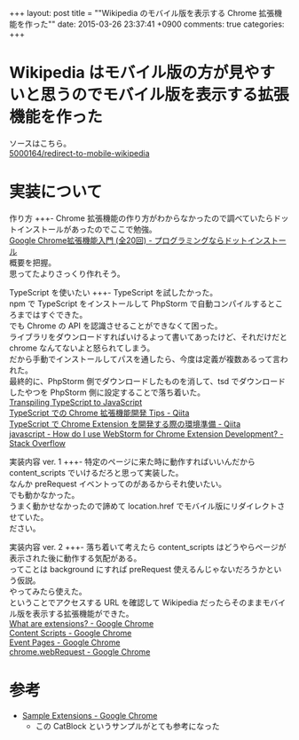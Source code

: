 +++
layout: post
title = ""Wikipedia のモバイル版を表示する Chrome 拡張機能を作った""
date: 2015-03-26 23:37:41 +0900
comments: true
categories: 
+++

Wikipedia はモバイル版の方が見やすいと思うのでモバイル版を表示する拡張機能を作った
====
ソースはこちら。  
[5000164/redirect-to-mobile-wikipedia](https://github.com/5000164/redirect-to-mobile-wikipedia)

実装について
====

作り方
+++-
Chrome 拡張機能の作り方がわからなかったので調べていたらドットインストールがあったのでここで勉強。  
[Google Chrome拡張機能入門 (全20回) - プログラミングならドットインストール](http://dotinstall.com/lessons/basic_chrome_v2)  
概要を把握。  
思ってたよりさっくり作れそう。  

TypeScript を使いたい
+++-
TypeScript を試したかった。  
npm で TypeScript をインストールして PhpStorm で自動コンパイルするところまではすぐできた。  
でも Chrome の API を認識させることができなくて困った。  
ライブラリをダウンロードすればいけるよって書いてあったけど、それだけだと chrome なんてないよと怒られてしまう。  
だから手動でインストールしてパスを通したら、今度は定義が複数あるって言われた。  
最終的に、PhpStorm 側でダウンロードしたものを消して、tsd でダウンロードしたやつを PhpStorm 側に設定することで落ち着いた。  
[Transpiling TypeScript to JavaScript](https://www.jetbrains.com/phpstorm/help/transpiling-typescript-to-javascript.html)  
[TypeScript での Chrome 拡張機能開発 Tips - Qiita](http://qiita.com/pine613/items/0c89bf4ff0fdcafbc5ff)  
[TypeScript で Chrome Extension を開発する際の環境準備 - Qiita](http://qiita.com/macococo/items/e3833a30e99d421584e0)  
[javascript - How do I use WebStorm for Chrome Extension Development? - Stack Overflow](http://stackoverflow.com/questions/13997468/how-do-i-use-webstorm-for-chrome-extension-development)

実装内容 ver. 1
+++-
特定のページに来た時に動作すればいいんだから content_scripts でいけるだろと思って実装した。  
なんか preRequest イベントってのがあるからそれ使いたい。  
でも動かなかった。  
うまく動かせなかったので諦めて location.href でモバイル版にリダイレクトさせていた。  
ださい。

実装内容 ver. 2
+++-
落ち着いて考えたら content_scripts はどうやらページが表示された後に動作する気配がある。  
ってことは background にすれば preRequest 使えるんじゃないだろうかという仮説。  
やってみたら使えた。  
ということでアクセスする URL を確認して Wikipedia だったらそのままモバイル版を表示する拡張機能ができた。  
[What are extensions? - Google Chrome](https://developer.chrome.com/extensions)  
[Content Scripts - Google Chrome](https://developer.chrome.com/extensions/content_scripts)  
[Event Pages - Google Chrome](https://developer.chrome.com/extensions/event_pages)  
[chrome.webRequest - Google Chrome](https://developer.chrome.com/extensions/webRequest)  

参考
====
* [Sample Extensions - Google Chrome](https://developer.chrome.com/extensions/samples#search:catblock)  
    - この CatBlock というサンプルがとても参考になった
